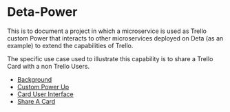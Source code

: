 # Deta-Power
This is to document a project in which a microservice is used as Trello custom Power that interacts to other microservices deployed on Deta (as an example) to extend the capabilities of Trello.

The specific use case used to illustrate this capability is to share a Trello Card with a non Trello Users.

- [Background](https://github.com/xu2xulim/Deta-Power/blob/f81d127080eaa09d5d3628db300246305e4160d4/Background.md)
- [Custom Power Up](https://github.com/xu2xulim/Deta-Power/blob/f81d127080eaa09d5d3628db300246305e4160d4/Custom%20Power%20Up.md)
- [Card User Interface](https://github.com/xu2xulim/Deta-Power/blob/f81d127080eaa09d5d3628db300246305e4160d4/Card%20User%20Interface.md)
- [Share A Card](https://github.com/xu2xulim/Deta-Power/blob/f81d127080eaa09d5d3628db300246305e4160d4/Share%20a%20card.md)
